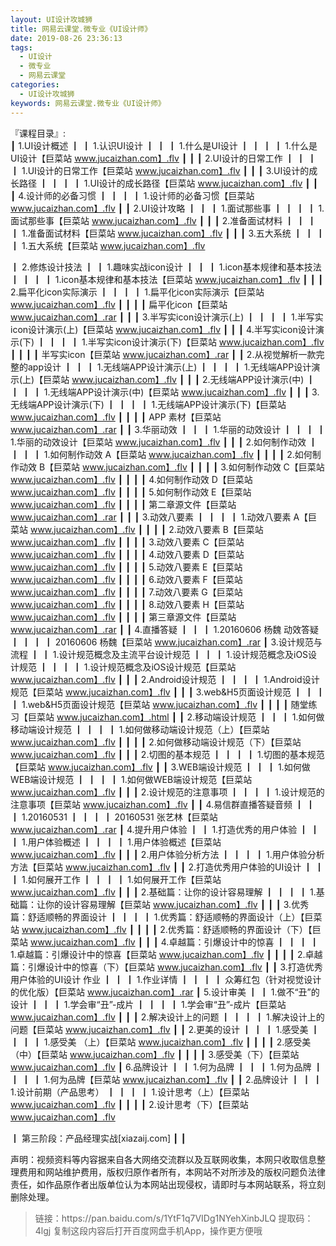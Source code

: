 ```yaml
---
layout: UI设计攻城狮
title: 网易云课堂.微专业《UI设计师》
date: 2019-08-26 23:36:13
tags:
  - UI设计
  - 微专业
  - 网易云课堂
categories:
  - UI设计攻城狮
keywords: 网易云课堂.微专业《UI设计师》
---
```

『课程目录』:  
┃  1.UI设计概述
┃  ┃  1.认识UI设计
┃  ┃  ┃  1.什么是UI设计
┃  ┃  ┃  ┃  1.什么是UI设计【巨菜站 www.jucaizhan.com】.flv
┃  ┃  ┃  2.UI设计的日常工作
┃  ┃  ┃  ┃  1.UI设计的日常工作【巨菜站 www.jucaizhan.com】.flv
┃  ┃  ┃  3.UI设计的成长路径
┃  ┃  ┃  ┃  1.UI设计的成长路径【巨菜站 www.jucaizhan.com】.flv
┃  ┃  ┃  4.设计师的必备习惯
┃  ┃  ┃  ┃  1.设计师的必备习惯【巨菜站 www.jucaizhan.com】.flv
┃  ┃  2.UI设计攻略
┃  ┃  ┃  1.面试那些事
┃  ┃  ┃  ┃  1.面试那些事【巨菜站 www.jucaizhan.com】.flv
┃  ┃  ┃  2.准备面试材料
┃  ┃  ┃  ┃  1.准备面试材料【巨菜站 www.jucaizhan.com】.flv
┃  ┃  ┃  3.五大系统
┃  ┃  ┃  ┃  1.五大系统【巨菜站 www.jucaizhan.com】.flv
<!-- more --> 
┃  2.修炼设计技法
┃  ┃  1.趣味实战icon设计
┃  ┃  ┃  1.icon基本规律和基本技法
┃  ┃  ┃  ┃  1.icon基本规律和基本技法【巨菜站 www.jucaizhan.com】.flv
┃  ┃  ┃  2.扁平化icon实际演示
┃  ┃  ┃  ┃  1.扁平化icon实际演示【巨菜站 www.jucaizhan.com】.flv
┃  ┃  ┃  ┃  扁平化icon【巨菜站 www.jucaizhan.com】.rar
┃  ┃  ┃  3.半写实icon设计演示(上)
┃  ┃  ┃  ┃  1.半写实icon设计演示(上)【巨菜站 www.jucaizhan.com】.flv
┃  ┃  ┃  4.半写实icon设计演示(下)
┃  ┃  ┃  ┃  1.半写实icon设计演示(下)【巨菜站 www.jucaizhan.com】.flv
┃  ┃  ┃  ┃  半写实icon【巨菜站 www.jucaizhan.com】.rar
┃  ┃  2.从视觉解析一款完整的app设计
┃  ┃  ┃  1.无线端APP设计演示(上)
┃  ┃  ┃  ┃  1.无线端APP设计演示(上)【巨菜站 www.jucaizhan.com】.flv
┃  ┃  ┃  2.无线端APP设计演示(中)
┃  ┃  ┃  ┃  1.无线端APP设计演示(中)【巨菜站 www.jucaizhan.com】.flv
┃  ┃  ┃  3.无线端APP设计演示(下)
┃  ┃  ┃  ┃  1.无线端APP设计演示(下)【巨菜站 www.jucaizhan.com】.flv
┃  ┃  ┃  ┃  APP 素材【巨菜站 www.jucaizhan.com】.rar
┃  ┃  3.华丽动效
┃  ┃  ┃  1.华丽的动效设计
┃  ┃  ┃  ┃  1.华丽的动效设计【巨菜站 www.jucaizhan.com】.flv
┃  ┃  ┃  2.如何制作动效
┃  ┃  ┃  ┃  1.如何制作动效 A【巨菜站 www.jucaizhan.com】.flv
┃  ┃  ┃  ┃  2.如何制作动效 B【巨菜站 www.jucaizhan.com】.flv
┃  ┃  ┃  ┃  3.如何制作动效 C【巨菜站 www.jucaizhan.com】.flv
┃  ┃  ┃  ┃  4.如何制作动效 D【巨菜站 www.jucaizhan.com】.flv
┃  ┃  ┃  ┃  5.如何制作动效 E【巨菜站 www.jucaizhan.com】.flv
┃  ┃  ┃  ┃  第二章源文件【巨菜站 www.jucaizhan.com】.rar
┃  ┃  ┃  3.动效八要素
┃  ┃  ┃  ┃  1.动效八要素 A【巨菜站 www.jucaizhan.com】.flv
┃  ┃  ┃  ┃  2.动效八要素 B【巨菜站 www.jucaizhan.com】.flv
┃  ┃  ┃  ┃  3.动效八要素 C【巨菜站 www.jucaizhan.com】.flv
┃  ┃  ┃  ┃  4.动效八要素 D【巨菜站 www.jucaizhan.com】.flv
┃  ┃  ┃  ┃  5.动效八要素 E【巨菜站 www.jucaizhan.com】.flv
┃  ┃  ┃  ┃  6.动效八要素 F【巨菜站 www.jucaizhan.com】.flv
┃  ┃  ┃  ┃  7.动效八要素 G【巨菜站 www.jucaizhan.com】.flv
┃  ┃  ┃  ┃  8.动效八要素 H【巨菜站 www.jucaizhan.com】.flv
┃  ┃  ┃  ┃  第三章源文件【巨菜站 www.jucaizhan.com】.rar
┃  ┃  4.直播答疑
┃  ┃  ┃  1.20160606 杨魏 动效答疑
┃  ┃  ┃  ┃  20160606 杨魏【巨菜站 www.jucaizhan.com】.rar
┃  3.设计规范与流程
┃  ┃  1.设计规范概念及主流平台设计规范
┃  ┃  ┃  1.设计规范概念及iOS设计规范
┃  ┃  ┃  ┃  1.设计规范概念及iOS设计规范【巨菜站 www.jucaizhan.com】.flv
┃  ┃  ┃  2.Android设计规范
┃  ┃  ┃  ┃  1.Android设计规范【巨菜站 www.jucaizhan.com】.flv
┃  ┃  ┃  3.web&H5页面设计规范
┃  ┃  ┃  ┃  1.web&H5页面设计规范【巨菜站 www.jucaizhan.com】.flv
┃  ┃  ┃  ┃  随堂练习【巨菜站 www.jucaizhan.com】.html
┃  ┃  2.移动端设计规范
┃  ┃  ┃  1.如何做移动端设计规范
┃  ┃  ┃  ┃  1.如何做移动端设计规范（上）【巨菜站 www.jucaizhan.com】.flv
┃  ┃  ┃  ┃  2.如何做移动端设计规范（下）【巨菜站 www.jucaizhan.com】.flv
┃  ┃  ┃  2.切图的基本规范
┃  ┃  ┃  ┃  1.切图的基本规范【巨菜站 www.jucaizhan.com】.flv
┃  ┃  3.WEB端设计规范
┃  ┃  ┃  1.如何做WEB端设计规范
┃  ┃  ┃  ┃  1.如何做WEB端设计规范【巨菜站 www.jucaizhan.com】.flv
┃  ┃  ┃  2.设计规范的注意事项
┃  ┃  ┃  ┃  1.设计规范的注意事项【巨菜站 www.jucaizhan.com】.flv
┃  ┃  4.易信群直播答疑音频
┃  ┃  ┃  1.20160531
┃  ┃  ┃  ┃  20160531 张艺林【巨菜站 www.jucaizhan.com】.rar
┃  4.提升用户体验
┃  ┃  1.打造优秀的用户体验
┃  ┃  ┃  1.用户体验概述
┃  ┃  ┃  ┃  1.用户体验概述【巨菜站 www.jucaizhan.com】.flv
┃  ┃  ┃  2.用户体验分析方法
┃  ┃  ┃  ┃  1.用户体验分析方法【巨菜站 www.jucaizhan.com】.flv
┃  ┃  2.打造优秀用户体验的UI设计
┃  ┃  ┃  1.如何展开工作
┃  ┃  ┃  ┃  1.如何展开工作【巨菜站 www.jucaizhan.com】.flv
┃  ┃  ┃  2.基础篇：让你的设计容易理解
┃  ┃  ┃  ┃  1.基础篇：让你的设计容易理解【巨菜站 www.jucaizhan.com】.flv
┃  ┃  ┃  3.优秀篇：舒适顺畅的界面设计
┃  ┃  ┃  ┃  1.优秀篇：舒适顺畅的界面设计（上）【巨菜站 www.jucaizhan.com】.flv
┃  ┃  ┃  ┃  2.优秀篇：舒适顺畅的界面设计（下）【巨菜站 www.jucaizhan.com】.flv
┃  ┃  ┃  4.卓越篇：引爆设计中的惊喜
┃  ┃  ┃  ┃  1.卓越篇：引爆设计中的惊喜【巨菜站 www.jucaizhan.com】.flv
┃  ┃  ┃  ┃  2.卓越篇：引爆设计中的惊喜（下）【巨菜站 www.jucaizhan.com】.flv
┃  ┃  3.打造优秀用户体验的UI设计 作业
┃  ┃  ┃  1.作业详情
┃  ┃  ┃  ┃  众筹红包（针对视觉设计的优化版）【巨菜站 www.jucaizhan.com】.rar
┃  5.设计审美
┃  ┃  1.做不“丑”的设计
┃  ┃  ┃  1.学会审“丑”-成片
┃  ┃  ┃  ┃  1.学会审“丑”-成片【巨菜站 www.jucaizhan.com】.flv
┃  ┃  ┃  2.解决设计上的问题
┃  ┃  ┃  ┃  1.解决设计上的问题【巨菜站 www.jucaizhan.com】.flv
┃  ┃  2.更美的设计
┃  ┃  ┃  1.感受美
┃  ┃  ┃  ┃  1.感受美 （上）【巨菜站 www.jucaizhan.com】.flv
┃  ┃  ┃  ┃  2.感受美（中）【巨菜站 www.jucaizhan.com】.flv
┃  ┃  ┃  ┃  3.感受美（下）【巨菜站 www.jucaizhan.com】.flv
┃  6.品牌设计
┃  ┃  1.何为品牌
┃  ┃  ┃  1.何为品牌
┃  ┃  ┃  ┃  1.何为品牌【巨菜站 www.jucaizhan.com】.flv
┃  ┃  2.品牌设计
┃  ┃  ┃  1.设计前期（产品思考）
┃  ┃  ┃  ┃  1.设计思考（上）【巨菜站 www.jucaizhan.com】.flv
┃  ┃  ┃  ┃  2.设计思考（下）【巨菜站 www.jucaizhan.com】.flv


┃  第三阶段：产品经理实战[xiazaij.com]
┃  ┃
<div class="post-copyright">
    <div class="post-copyright__author">
      <span class="post-copyright-meta">声明：视频资料等内容据来自各大网络交流群以及互联网收集，本网只收取信息整理费用和网站维护费用，版权归原作者所有，本网站不对所涉及的版权问题负法律责任，如作品原作者出版单位认为本网站出现侵权，请即时与本网站联系，将立刻删除处理。 </span>
    </div>
</div>

<blockquote class="blockquote-center">
链接：https://pan.baidu.com/s/1YtF1q7VIDg1NYehXinbJLQ 
提取码：4lgj 
复制这段内容后打开百度网盘手机App，操作更方便哦
</blockquote>

